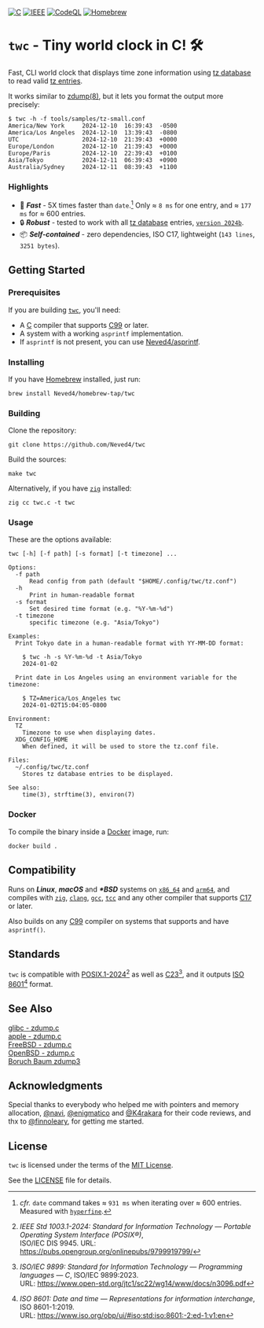 [![C](https://img.shields.io/badge/ISO_C17-A8B9CC?logo=c&logoColor=fff)][C17]
[![IEEE](https://img.shields.io/badge/POSIX.1&#8209;2024-00629B?logo=ieee&logoColor=fff)][POSIX.1-2024]
[![CodeQL](https://github.com/github/docs/actions/workflows/codeql.yml/badge.svg)](https://github.com/Neved4/twc/actions/workflows/codeql.yml)
[![Homebrew](https://img.shields.io/badge/Homebrew-tap-2AAB47?logo=homebrew&logoColor=959DA5&labelColor=2B3137)](https://github.com/Neved4/homebrew-tap/blob/main/Formula/gotwc.rb)

# `twc` - Tiny world clock in C! 🛠️

Fast, CLI world clock that displays time zone information using
[tz database] to read valid [tz entries].

It works similar to [zdump(8)](https://man.freebsd.org/cgi/man.cgi?query=zdump&apropos=0&sektion=0&manpath=FreeBSD+7.0-RELEASE&format=html), but it lets you format the output more precisely:

```console
$ twc -h -f tools/samples/tz-small.conf
America/New York     2024-12-10  16:39:43  -0500
America/Los Angeles  2024-12-10  13:39:43  -0800
UTC                  2024-12-10  21:39:43  +0000
Europe/London        2024-12-10  21:39:43  +0000
Europe/Paris         2024-12-10  22:39:43  +0100
Asia/Tokyo           2024-12-11  06:39:43  +0900
Australia/Sydney     2024-12-11  08:39:43  +1100
```

### Highlights

- 🚀 _**Fast**_ - 5X times faster than `date`.[^1] Only ≈ `8 ms` for one
  entry, and ≈ `177 ms` for ≈ 600 entries.
- 🔒 _**Robust**_ - tested to work with all [tz database] entries,
  [`version 2024b`].
- 📦 _**Self-contained**_ - zero dependencies, ISO C17,
  lightweight (`143 lines`, `3251 bytes`).

## Getting Started

### Prerequisites

If you are building [`twc`], you'll need:

- A [C] compiler that supports [C99] or later.
- A system with a working `asprintf` implementation.
- If `asprintf` is not present, you can use [Neved4/asprintf].

### Installing

If you have [Homebrew] installed, just run:
```shell
brew install Neved4/homebrew-tap/twc
```

### Building

Clone the repository:

```shell
git clone https://github.com/Neved4/twc
```

Build the sources:

```shell
make twc
```

Alternatively, if you have [`zig`] installed:
```shell
zig cc twc.c -t twc
```

### Usage

These are the options available:

```text
twc [-h] [-f path] [-s format] [-t timezone] ...

Options:
  -f path
      Read config from path (default "$HOME/.config/twc/tz.conf")
  -h
      Print in human-readable format
  -s format
      Set desired time format (e.g. "%Y-%m-%d")
  -t timezone
      specific timezone (e.g. "Asia/Tokyo")

Examples:
  Print Tokyo date in a human-readable format with YY-MM-DD format:

    $ twc -h -s %Y-%m-%d -t Asia/Tokyo
    2024-01-02
  
  Print date in Los Angeles using an environment variable for the timezone:
  
    $ TZ=America/Los_Angeles twc
    2024-01-02T15:04:05-0800

Environment:
  TZ
    Timezone to use when displaying dates.
  XDG_CONFIG_HOME
    When defined, it will be used to store the tz.conf file.

Files:
  ~/.config/twc/tz.conf
    Stores tz database entries to be displayed.

See also:
    time(3), strftime(3), environ(7)
```

### Docker

To compile the binary inside a [Docker] image, run:
```shell
docker build .
```

## Compatibility

Runs on _**Linux**_, _**macOS**_ and _**\*BSD**_ systems on [`x86_64`] and
[`arm64`], and compiles with [`zig`], [`clang`], [`gcc`], [`tcc`] and any other
compiler that supports [C17] or later.

Also builds on any [C99] compiler on systems that supports and have
`asprintf()`.

## Standards

`twc` is compatible with [POSIX.1-2024][][^2] as well as [C23][][^3], and
it outputs [ISO 8601][][^4] format.

## See Also

[glibc - zdump.c](https://github.com/apple-oss-distributions/system_cmds/blob/56f28fa802f4c21f687637fac27793932eedfbb3/zdump/zdump.c)  
[apple - zdump.c](https://github.com/apple-oss-distributions/ICU/blob/94e6377723b098e967e7841c9be6550e27e6872b/icu/icu4c/source/tools/tzcode/zdump.c#L94)  
[FreeBSD - zdump.c](https://github.com/freebsd/freebsd-src/blob/main/contrib/tzcode/zdump.c)  
[OpenBSD - zdump.c](https://github.com/openbsd/src/blob/master/usr.sbin/zdump/zdump.c)  
[Boruch Baum zdump3](https://github.com/Boruch-Baum/zdump-3-/blob/master/zdump3.c)

## Acknowledgments

Special thanks to everybody who helped me with pointers and memory allocation,
[@navi](https://git.vlhl.dev/navi), [@enigmatico](https://gitlab.com/enigmatico)
and [@K4rakara](https://github.com/K4rakara/) for their code reviews, and thx to
[@finnoleary](https://github.com/finnoleary), for getting me started.

## License

`twc` is licensed under the terms of the [MIT License].

See the [LICENSE](LICENSE) file for details.

[Neved4/asprintf]: https://github.com/Neved4/asprintf
[`twc`]: https://github.com/Neved4/twc
[`hyperfine`]: https://github.com/sharkdp/hyperfine
[`arm64`]: https://en.wikipedia.org/wiki/AArch64
[`x86_64`]: https://en.wikipedia.org/wiki/X86-64
[`clang`]: https://clang.llvm.org/
[`gcc`]: https://gcc.gnu.org/
[`tcc`]: https://bellard.org/tcc/
[`zig`]: https://ziglang.org/
[MIT License]: https://opensource.org/license/mit/
[C]: https://en.wikipedia.org/wiki/C_(programming_language)
[C99]: https://www.open-std.org/jtc1/sc22/wg14/www/docs/n1256.pdf
[C17]: https://www.open-std.org/jtc1/sc22/wg14/www/docs/n2310.pdf
[C23]: https://www.open-std.org/jtc1/sc22/wg14/www/docs/n3220.pdf
[POSIX.1-2024]: https://pubs.opengroup.org/onlinepubs/9799919799/
[ISO 8601]: https://www.iso.org/obp/ui/#iso:std:iso:8601:-2:ed-1:v1:en
[tz database]: https://en.wikipedia.org/wiki/Tz_database
[tz entries]: https://en.wikipedia.org/wiki/List_of_tz_database_time_zones
[`version 2024b`]: https://www.iana.org/time-zones
[Docker]: https://www.docker.com/
[Homebrew]: https://brew.sh/

[^1]: _cfr._ `date` command takes ≈ `931 ms` when iterating over ≈ 600
    entries. Measured with [`hyperfine`].
[^2]: _IEEE Std 1003.1-2024: Standard for Information Technology
    — Portable Operating System Interface (POSIX®)_, \
    ISO/IEC DIS 9945. URL: https://pubs.opengroup.org/onlinepubs/9799919799/
[^3]: _ISO/IEC 9899: Standard for Information Technology
    — Programming languages — C_, ISO/IEC 9899:2023. \
    URL: https://www.open-std.org/jtc1/sc22/wg14/www/docs/n3096.pdf
[^4]: _ISO 8601: Date and time — Representations for information interchange_, ISO 8601-1:2019. \
    URL: https://www.iso.org/obp/ui/#iso:std:iso:8601:-2:ed-1:v1:en
